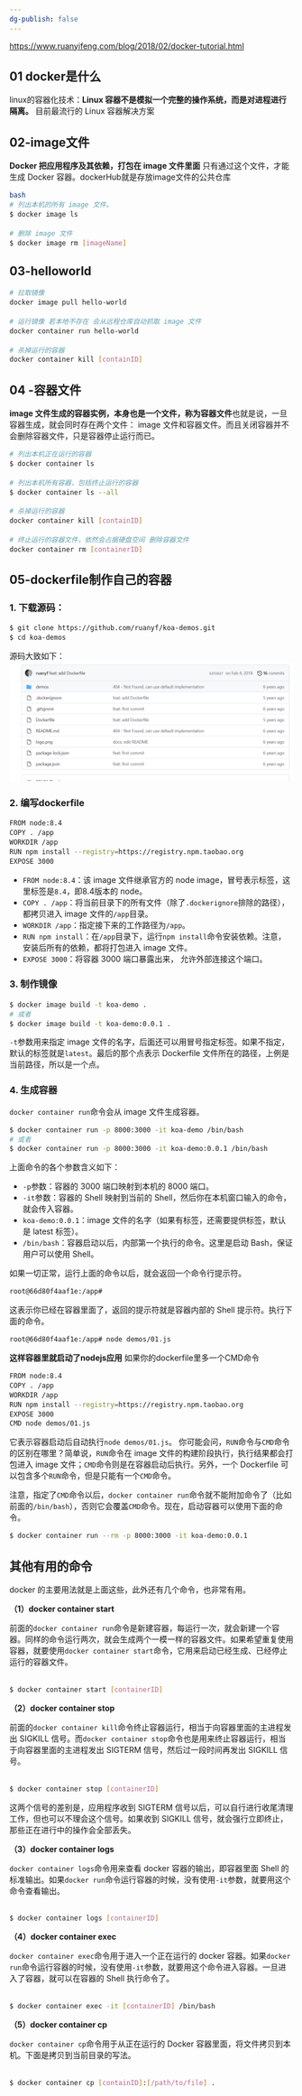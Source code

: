 ```yaml
---
dg-publish: false
---
```

https://www.ruanyifeng.com/blog/2018/02/docker-tutorial.html
## 01 docker是什么
linux的容器化技术：**Linux 容器不是模拟一个完整的操作系统，而是对进程进行隔离。**
目前最流行的 Linux 容器解决方案
## 02-image文件
**Docker 把应用程序及其依赖，打包在 image 文件里面** 只有通过这个文件，才能生成 Docker 容器。dockerHub就是存放image文件的公共仓库
```bash
bash
# 列出本机的所有 image 文件。
$ docker image ls

# 删除 image 文件
$ docker image rm [imageName]
```
## 03-helloworld
```bash
# 拉取镜像
docker image pull hello-world

# 运行镜像 若本地不存在 会从远程仓库自动抓取 image 文件
docker container run hello-world

# 杀掉运行的容器
docker container kill [containID]

```
## 04 -容器文件
**image 文件生成的容器实例，本身也是一个文件，称为容器文件**也就是说，一旦容器生成，就会同时存在两个文件： image 文件和容器文件。而且关闭容器并不会删除容器文件，只是容器停止运行而已。
```bash
# 列出本机正在运行的容器
$ docker container ls

# 列出本机所有容器，包括终止运行的容器
$ docker container ls --all

# 杀掉运行的容器
docker container kill [containID]

# 终止运行的容器文件，依然会占据硬盘空间 删除容器文件
docker container rm [containerID]
```
## 05-dockerfile制作自己的容器
### 1. 下载源码：
```bash
$ git clone https://github.com/ruanyf/koa-demos.git
$ cd koa-demos
```
源码大致如下：
![](Pasted%20image%2020230226222414.png)
### 2. 编写dockerfile
```bash
FROM node:8.4
COPY . /app
WORKDIR /app
RUN npm install --registry=https://registry.npm.taobao.org
EXPOSE 3000
```

-   `FROM node:8.4`：该 image 文件继承官方的 node image，冒号表示标签，这里标签是`8.4`，即8.4版本的 node。
-   `COPY . /app`：将当前目录下的所有文件（除了`.dockerignore`排除的路径），都拷贝进入 image 文件的`/app`目录。
-   `WORKDIR /app`：指定接下来的工作路径为`/app`。
-   `RUN npm install`：在`/app`目录下，运行`npm install`命令安装依赖。注意，安装后所有的依赖，都将打包进入 image 文件。
-   `EXPOSE 3000`：将容器 3000 端口暴露出来， 允许外部连接这个端口。
### 3. 制作镜像
```bash
$ docker image build -t koa-demo .
# 或者
$ docker image build -t koa-demo:0.0.1 .
```
`-t`参数用来指定 image 文件的名字，后面还可以用冒号指定标签。如果不指定，默认的标签就是`latest`。最后的那个点表示 Dockerfile 文件所在的路径，上例是当前路径，所以是一个点。
### 4. 生成容器
`docker container run`命令会从 image 文件生成容器。
```bash
$ docker container run -p 8000:3000 -it koa-demo /bin/bash
# 或者
$ docker container run -p 8000:3000 -it koa-demo:0.0.1 /bin/bash
```
上面命令的各个参数含义如下：

-   `-p`参数：容器的 3000 端口映射到本机的 8000 端口。
-   `-it`参数：容器的 Shell 映射到当前的 Shell，然后你在本机窗口输入的命令，就会传入容器。
-   `koa-demo:0.0.1`：image 文件的名字（如果有标签，还需要提供标签，默认是 latest 标签）。
-   `/bin/bash`：容器启动以后，内部第一个执行的命令。这里是启动 Bash，保证用户可以使用 Shell。

如果一切正常，运行上面的命令以后，就会返回一个命令行提示符。

```bash
root@66d80f4aaf1e:/app#
```

这表示你已经在容器里面了，返回的提示符就是容器内部的 Shell 提示符。执行下面的命令。
```bash
root@66d80f4aaf1e:/app# node demos/01.js
```
**这样容器里就启动了nodejs应用** 
如果你的dockerfile里多一个CMD命令
```bash
FROM node:8.4
COPY . /app
WORKDIR /app
RUN npm install --registry=https://registry.npm.taobao.org
EXPOSE 3000
CMD node demos/01.js
```
它表示容器启动后自动执行`node demos/01.js`。
你可能会问，`RUN`命令与`CMD`命令的区别在哪里？简单说，`RUN`命令在 image 文件的构建阶段执行，执行结果都会打包进入 image 文件；`CMD`命令则是在容器启动后执行。另外，一个 Dockerfile 可以包含多个`RUN`命令，但是只能有一个`CMD`命令。

注意，指定了`CMD`命令以后，`docker container run`命令就不能附加命令了（比如前面的`/bin/bash`），否则它会覆盖`CMD`命令。现在，启动容器可以使用下面的命令。
```bash
$ docker container run --rm -p 8000:3000 -it koa-demo:0.0.1
```

## 其他有用的命令
docker 的主要用法就是上面这些，此外还有几个命令，也非常有用。

**（1）docker container start**

前面的`docker container run`命令是新建容器，每运行一次，就会新建一个容器。同样的命令运行两次，就会生成两个一模一样的容器文件。如果希望重复使用容器，就要使用`docker container start`命令，它用来启动已经生成、已经停止运行的容器文件。

```bash

$ docker container start [containerID]
```

**（2）docker container stop**

前面的`docker container kill`命令终止容器运行，相当于向容器里面的主进程发出 SIGKILL 信号。而`docker container stop`命令也是用来终止容器运行，相当于向容器里面的主进程发出 SIGTERM 信号，然后过一段时间再发出 SIGKILL 信号。

```bash

$ docker container stop [containerID]
```

这两个信号的差别是，应用程序收到 SIGTERM 信号以后，可以自行进行收尾清理工作，但也可以不理会这个信号。如果收到 SIGKILL 信号，就会强行立即终止，那些正在进行中的操作会全部丢失。

**（3）docker container logs**

`docker container logs`命令用来查看 docker 容器的输出，即容器里面 Shell 的标准输出。如果`docker run`命令运行容器的时候，没有使用`-it`参数，就要用这个命令查看输出。

```bash

$ docker container logs [containerID]
```

**（4）docker container exec**

`docker container exec`命令用于进入一个正在运行的 docker 容器。如果`docker run`命令运行容器的时候，没有使用`-it`参数，就要用这个命令进入容器。一旦进入了容器，就可以在容器的 Shell 执行命令了。

```bash

$ docker container exec -it [containerID] /bin/bash
```

**（5）docker container cp**

`docker container cp`命令用于从正在运行的 Docker 容器里面，将文件拷贝到本机。下面是拷贝到当前目录的写法。

```bash

$ docker container cp [containID]:[/path/to/file] .
```

